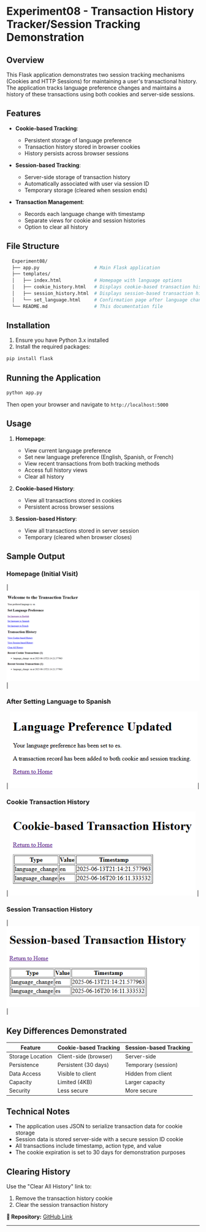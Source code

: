 # Experiment08 - Transaction History Tracker/Session Tracking Demonstration

## Overview

This Flask application demonstrates two session tracking mechanisms (Cookies and HTTP Sessions) for maintaining a user's transactional history. The application tracks language preference changes and maintains a history of these transactions using both cookies and server-side sessions.

## Features

- **Cookie-based Tracking**:
  - Persistent storage of language preference
  - Transaction history stored in browser cookies
  - History persists across browser sessions

- **Session-based Tracking**:
  - Server-side storage of transaction history
  - Automatically associated with user via session ID
  - Temporary storage (cleared when session ends)

- **Transaction Management**:
  - Records each language change with timestamp
  - Separate views for cookie and session histories
  - Option to clear all history

## File Structure

```bash
  Experiment08/
  ├── app.py                    # Main Flask application
  ├── templates/
  │   ├── index.html            # Homepage with language options
  │   ├── cookie_history.html   # Displays cookie-based transaction history
  │   ├── session_history.html  # Displays session-based transaction history
  │   └── set_language.html     # Confirmation page after language change
  └── README.md                 # This documentation file

```

## Installation

1. Ensure you have Python 3.x installed
2. Install the required packages:

```bash
pip install flask
```

## Running the Application

```bash
python app.py
```

Then open your browser and navigate to `http://localhost:5000`

## Usage

1. **Homepage**:
   - View current language preference
   - Set new language preference (English, Spanish, or French)
   - View recent transactions from both tracking methods
   - Access full history views
   - Clear all history

2. **Cookie-based History**:
   - View all transactions stored in cookies
   - Persistent across browser sessions

3. **Session-based History**:
   - View all transactions stored in server session
   - Temporary (cleared when browser closes)

## Sample Output

### Homepage (Initial Visit)

| ![Initial Homepage](Transaction-Tracker.png) |

### After Setting Language to Spanish

| ![Language Set](spanish.png)|

### Cookie Transaction History

| ![Cookie History](Cookie-Transaction-History.png) |

### Session Transaction History

| ![Session History](Session-Transaction-History.png) |

## Key Differences Demonstrated

| Feature              | Cookie-based Tracking | Session-based Tracking |
|----------------------|-----------------------|------------------------|
| Storage Location     | Client-side (browser) | Server-side            |
| Persistence          | Persistent (30 days)  | Temporary (session)    |
| Data Access          | Visible to client     | Hidden from client     |
| Capacity             | Limited (4KB)         | Larger capacity        |
| Security             | Less secure           | More secure            |

## Technical Notes

- The application uses JSON to serialize transaction data for cookie storage
- Session data is stored server-side with a secure session ID cookie
- All transactions include timestamp, action type, and value
- The cookie expiration is set to 30 days for demonstration purposes

## Clearing History

Use the "Clear All History" link to:

1. Remove the transaction history cookie
2. Clear the session transaction history

**🔗 Repository:** [GitHub Link](https://github.com/Srisai16/SDC_23AG1A05I3.git)

---
